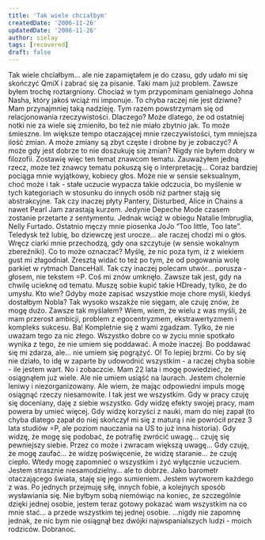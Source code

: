 ```yaml
---
title: 'Tak wiele chciałbym'
createdDate: '2006-11-26'
updatedDate: '2006-11-26'
author: sielay
tags: [recovered]
draft: false
---
```


Tak wiele chciałbym… ale nie zapamiętałem je do czasu, gdy udało mi się skończyć QmiX i zabrać się za pisanie. Taki mam już problem. Zawsze byłem trochę roztargniony. Chociaż w tym przypominam genialnego Johna Nasha, który jakoś wciąż mi imponuje. To chyba raczej nie jest dziwne? Mam przynajmniej taką nadzieję. Tym razem powstrzymam się od relacjonowania rzeczywistości. Dlaczego? Może dlatego, że od ostatniej notki nie za wiele się zmieniło, bo też nie miało zbytnio jak. To może śmieszne. Im większe tempo otaczającej mnie rzeczywistości, tym mniejsza ilość zmian. A może zmiany są zbyt częste i drobne by je zobaczyć? A może gdy jest dobrze to nie doszukuję się zmian? Nigdy nie byłem dobry w filozofii. Zostawię więc ten temat znawcom tematu. Zauważyłem jedną rzecz, może też znawcy tematu pokuszą się o interpretację… Coraz bardziej pociąga mnie wyjątkowy, kobiecy głos. Może nie w sensie seksualnym, choć może i tak - stałe uczucie wypacza takie odczucia, bo myślenie w tych kategoriach w stosunku do innych osób niż partner stają się abstrakcyjne. Tak czy inaczej płyty Pantery, Disturbed, Alice in Chains a nawet Pearl Jam zarastają kurzem. Jedynie Depeche Mode czasem zostanie przetarte z sentymentu. Jednak wciąż w obiegu Natalie Imbruglia, Nelly Furtado. Ostatnio męczy mnie piosenka JoJo “Too little, Too late”. Teledysk też lubię, bo dziewczę jest urocze… ale raczej chodzi mi o głos. Wręcz ciarki mnie przechodzą, gdy ona szczytuje (w sensie wokalnym zbereźniki). Co to może oznaczać? Myślę, że nic poza tym, iż z wiekiem gust mi złagodniał. Zresztą widać to też po tym, że od pogowania wolę parkiet w rytmach DanceHall. Tak czy inaczej polecam utwór… porusza - głosem, nie tekstem =P. Coś mi znów umknęło. Zawsze tak jest, gdy na chwilę ucieknę od tematu. Muszę sobie kupić takie HDready, tylko, że do umysłu. Kto wie? Gdyby może zapisać wszystkie moje chore myśli, kiedyś dostałbym Nobla? Tak wysoko wszakże nie sięgam, ale czuję znów, że mogę dużo. Zawsze tak myślałem? Wiem, wiem, że wielu z was myśli, że mam przerost ambicji, problem z egocentryzmem, ekstrawertyzmem i kompleks sukcesu. Ba! Kompletnie się z wami zgadzam. Tylko, że nie uważam tego za nic złego. Wszystko dobre co w życiu mnie spotkało wynika z tego, że nie umiem się poddawać. A może inaczej. Bo poddawać się mi zdarza, ale… nie umiem się pogrążyć. O! To lepiej brzmi. Co by się nie działo, to idę w zaparte by udowodnić wszystkim - a raczej chyba sobie - ile jestem wart. No i zobaczcie. Mam 22 lata i mogę powiedzieć, że osiągnąłem już wiele. Ale nie umiem usiąść na laurach. Jestem cholernie leniwy i niezorganizowany. Ale wiem, że mając odpowiedni impuls mogę osiągnąć rzeczy niesamowite. I tak jest we wszystkim. Gdy w pracy czuję się doceniany, daję z siebie wszystko. Gdy widzę efekty swojej pracy, mam powera by umieć więcej. Gdy widzę korzyści z nauki, mam do niej zapał (to chyba dlatego zapał do niej skończył mi się z maturą i nie powrócił przez 3 lata studiów =P, ale poziom nauczania na US to już inna historia). Gdy widzę, że mogę się podobać, że potrafię zwrócić uwagę… czuję się pewniejszy siebie. Przez co może i zwracam większą uwagę… Gdy czuję, że mogę zaufać… że widzę poświęcenie, że widzę staranie… że czuję ciepło. Wtedy mogę zapomnieć o wszystkim i żyć wyłącznie uczuciem. Jestem strasznie niesamodzielny… ale to dobrze. Jako barometr otaczającego świata, staję się jego sumieniem. Jestem wytworem każdego z was. Po jednych przejmuję siłę, innych fobie, a kolejnych sposób wysławiania się. Nie byłbym sobą niemówiąc na koniec, że szczególnie dzięki jednej osobie, jestem teraz gotowy pokazać wam wszystkim na co mnie stać… a przede wszystkim tej jednej osobie. …nigdy nie zapomnę jednak, że nic bym nie osiągnął bez dwójki najwspanialszych ludzi - moich rodziców. Dobranoc.



